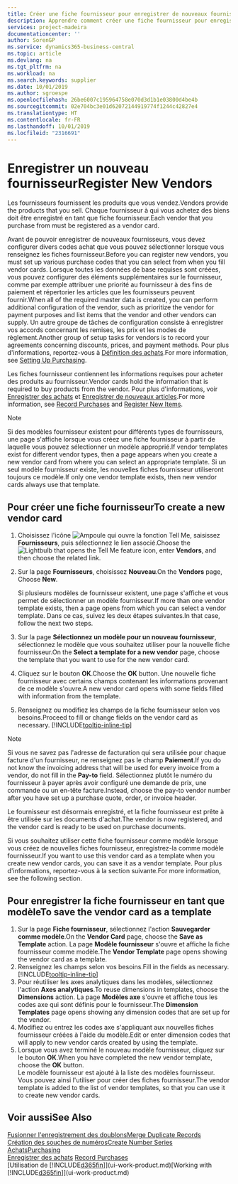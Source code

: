 ```yaml
---
title: Créer une fiche fournisseur pour enregistrer de nouveaux fournisseurs | Microsoft Docs
description: Apprendre comment créer une fiche fournisseur pour enregistrer un nouveau fournisseur.
services: project-madeira
documentationcenter: ''
author: SorenGP
ms.service: dynamics365-business-central
ms.topic: article
ms.devlang: na
ms.tgt_pltfrm: na
ms.workload: na
ms.search.keywords: supplier
ms.date: 10/01/2019
ms.author: sgroespe
ms.openlocfilehash: 26be6007c195964758e070d3d1b1e03800d4be4b
ms.sourcegitcommit: 02e704bc3e01d62072144919774f1244c42827e4
ms.translationtype: HT
ms.contentlocale: fr-FR
ms.lasthandoff: 10/01/2019
ms.locfileid: "2316691"
---
```

# <a name="register-new-vendors"></a><span data-ttu-id="9ab7e-103">Enregistrer un nouveau fournisseur</span><span class="sxs-lookup"><span data-stu-id="9ab7e-103">Register New Vendors</span></span>
<span data-ttu-id="9ab7e-104">Les fournisseurs fournissent les produits que vous vendez.</span><span class="sxs-lookup"><span data-stu-id="9ab7e-104">Vendors provide the products that you sell.</span></span> <span data-ttu-id="9ab7e-105">Chaque fournisseur à qui vous achetez des biens doit être enregistré en tant que fiche fournisseur.</span><span class="sxs-lookup"><span data-stu-id="9ab7e-105">Each vendor that you purchase from must be registered as a vendor card.</span></span>

<span data-ttu-id="9ab7e-106">Avant de pouvoir enregistrer de nouveaux fournisseurs, vous devez configurer divers codes achat que vous pouvez sélectionner lorsque vous renseignez les fiches fournisseur.</span><span class="sxs-lookup"><span data-stu-id="9ab7e-106">Before you can register new vendors, you must set up various purchase codes that you can select from when you fill vendor cards.</span></span> <span data-ttu-id="9ab7e-107">Lorsque toutes les données de base requises sont créées, vous pouvez configurer des éléments supplémentaires sur le fournisseur, comme par exemple attribuer une priorité au fournisseur à des fins de paiement et répertorier les articles que les fournisseurs peuvent fournir.</span><span class="sxs-lookup"><span data-stu-id="9ab7e-107">When all of the required master data is created, you can perform additional configuration of the vendor, such as prioritize the vendor for payment purposes and list items that the vendor and other vendors can supply.</span></span> <span data-ttu-id="9ab7e-108">Un autre groupe de tâches de configuration consiste à enregistrer vos accords concernant les remises, les prix et les modes de règlement.</span><span class="sxs-lookup"><span data-stu-id="9ab7e-108">Another group of setup tasks for vendors is to record your agreements concerning discounts, prices, and payment methods.</span></span> <span data-ttu-id="9ab7e-109">Pour plus d'informations, reportez-vous à [Définition des achats](purchasing-setup-purchasing.md).</span><span class="sxs-lookup"><span data-stu-id="9ab7e-109">For more information, see [Setting Up Purchasing](purchasing-setup-purchasing.md).</span></span>

<span data-ttu-id="9ab7e-110">Les fiches fournisseur contiennent les informations requises pour acheter des produits au fournisseur.</span><span class="sxs-lookup"><span data-stu-id="9ab7e-110">Vendor cards hold the information that is required to buy products from the vendor.</span></span> <span data-ttu-id="9ab7e-111">Pour plus d'informations, voir [Enregistrer des achats](purchasing-how-record-purchases.md) et [Enregistrer de nouveaux articles](inventory-how-register-new-items.md).</span><span class="sxs-lookup"><span data-stu-id="9ab7e-111">For more information, see [Record Purchases](purchasing-how-record-purchases.md) and [Register New Items](inventory-how-register-new-items.md).</span></span>

> [!NOTE]  
>   <span data-ttu-id="9ab7e-112">Si des modèles fournisseur existent pour différents types de fournisseurs, une page s'affiche lorsque vous créez une fiche fournisseur à partir de laquelle vous pouvez sélectionner un modèle approprié.</span><span class="sxs-lookup"><span data-stu-id="9ab7e-112">If vendor templates exist for different vendor types, then a page appears when you create a new vendor card from where you can select an appropriate template.</span></span> <span data-ttu-id="9ab7e-113">Si un seul modèle fournisseur existe, les nouvelles fiches fournisseur utiliseront toujours ce modèle.</span><span class="sxs-lookup"><span data-stu-id="9ab7e-113">If only one vendor template exists, then new vendor cards always use that template.</span></span>

## <a name="to-create-a-new-vendor-card"></a><span data-ttu-id="9ab7e-114">Pour créer une fiche fournisseur</span><span class="sxs-lookup"><span data-stu-id="9ab7e-114">To create a new vendor card</span></span>
1. <span data-ttu-id="9ab7e-115">Choisissez l'icône ![Ampoule qui ouvre la fonction Tell Me](media/ui-search/search_small.png "Dites-moi ce que vous voulez faire"), saisissez **Fournisseurs**, puis sélectionnez le lien associé.</span><span class="sxs-lookup"><span data-stu-id="9ab7e-115">Choose the ![Lightbulb that opens the Tell Me feature](media/ui-search/search_small.png "Tell me what you want to do") icon, enter **Vendors**, and then choose the related link.</span></span>  
2. <span data-ttu-id="9ab7e-116">Sur la page **Fournisseurs**, choisissez **Nouveau**.</span><span class="sxs-lookup"><span data-stu-id="9ab7e-116">On the **Vendors** page, Choose **New**.</span></span>

    <span data-ttu-id="9ab7e-117">Si plusieurs modèles de fournisseur existent, une page s'affiche et vous permet de sélectionner un modèle fournisseur.</span><span class="sxs-lookup"><span data-stu-id="9ab7e-117">If more than one vendor template exists, then a page opens from which you can select a vendor template.</span></span> <span data-ttu-id="9ab7e-118">Dans ce cas, suivez les deux étapes suivantes.</span><span class="sxs-lookup"><span data-stu-id="9ab7e-118">In that case, follow the next two steps.</span></span>
3. <span data-ttu-id="9ab7e-119">Sur la page **Sélectionnez un modèle pour un nouveau fournisseur**, sélectionnez le modèle que vous souhaitez utiliser pour la nouvelle fiche fournisseur.</span><span class="sxs-lookup"><span data-stu-id="9ab7e-119">On the **Select a template for a new vendor** page, choose the template that you want to use for the new vendor card.</span></span>
4. <span data-ttu-id="9ab7e-120">Cliquez sur le bouton **OK**.</span><span class="sxs-lookup"><span data-stu-id="9ab7e-120">Choose the **OK** button.</span></span> <span data-ttu-id="9ab7e-121">Une nouvelle fiche fournisseur avec certains champs contenant les informations provenant de ce modèle s'ouvre.</span><span class="sxs-lookup"><span data-stu-id="9ab7e-121">A new vendor card opens with some fields filled with information from the template.</span></span>
5. <span data-ttu-id="9ab7e-122">Renseignez ou modifiez les champs de la fiche fournisseur selon vos besoins.</span><span class="sxs-lookup"><span data-stu-id="9ab7e-122">Proceed to fill or change fields on the vendor card as necessary.</span></span> [!INCLUDE[tooltip-inline-tip](includes/tooltip-inline-tip_md.md)]

> [!NOTE]  
>   <span data-ttu-id="9ab7e-123">Si vous ne savez pas l'adresse de facturation qui sera utilisée pour chaque facture d'un fournisseur, ne renseignez pas le champ **Paiement**.</span><span class="sxs-lookup"><span data-stu-id="9ab7e-123">If you do not know the invoicing address that will be used for every invoice from a vendor, do not fill in the **Pay-to** field.</span></span> <span data-ttu-id="9ab7e-124">Sélectionnez plutôt le numéro du fournisseur à payer après avoir configuré une demande de prix, une commande ou un en-tête facture.</span><span class="sxs-lookup"><span data-stu-id="9ab7e-124">Instead, choose the pay-to vendor number after you have set up a purchase quote, order, or invoice header.</span></span>

<span data-ttu-id="9ab7e-125">Le fournisseur est désormais enregistré, et la fiche fournisseur est prête à être utilisée sur les documents d'achat.</span><span class="sxs-lookup"><span data-stu-id="9ab7e-125">The vendor is now registered, and the vendor card is ready to be used on purchase documents.</span></span>

<span data-ttu-id="9ab7e-126">Si vous souhaitez utiliser cette fiche fournisseur comme modèle lorsque vous créez de nouvelles fiches fournisseur, enregistrez-la comme modèle fournisseur.</span><span class="sxs-lookup"><span data-stu-id="9ab7e-126">If you want to use this vendor card as a template when you create new vendor cards, you can save it as a vendor template.</span></span> <span data-ttu-id="9ab7e-127">Pour plus d'informations, reportez-vous à la section suivante.</span><span class="sxs-lookup"><span data-stu-id="9ab7e-127">For more information, see the following section.</span></span>

## <a name="to-save-the-vendor-card-as-a-template"></a><span data-ttu-id="9ab7e-128">Pour enregistrer la fiche fournisseur en tant que modèle</span><span class="sxs-lookup"><span data-stu-id="9ab7e-128">To save the vendor card as a template</span></span>
1. <span data-ttu-id="9ab7e-129">Sur la page **Fiche fournisseur**, sélectionnez l'action **Sauvegarder comme modèle**.</span><span class="sxs-lookup"><span data-stu-id="9ab7e-129">On the **Vendor Card** page, choose the **Save as Template** action.</span></span> <span data-ttu-id="9ab7e-130">La page **Modèle fournisseur** s'ouvre et affiche la fiche fournisseur comme modèle.</span><span class="sxs-lookup"><span data-stu-id="9ab7e-130">The **Vendor Template** page opens showing the vendor card as a template.</span></span>
2. <span data-ttu-id="9ab7e-131">Renseignez les champs selon vos besoins.</span><span class="sxs-lookup"><span data-stu-id="9ab7e-131">Fill in the fields as necessary.</span></span> [!INCLUDE[tooltip-inline-tip](includes/tooltip-inline-tip_md.md)]
3. <span data-ttu-id="9ab7e-132">Pour réutiliser les axes analytiques dans les modèles, sélectionnez l'action **Axes analytiques**.</span><span class="sxs-lookup"><span data-stu-id="9ab7e-132">To reuse dimensions in templates, choose the **Dimensions** action.</span></span> <span data-ttu-id="9ab7e-133">La page **Modèles axe** s'ouvre et affiche tous les codes axe qui sont définis pour le fournisseur.</span><span class="sxs-lookup"><span data-stu-id="9ab7e-133">The **Dimension Templates** page opens showing any dimension codes that are set up for the vendor.</span></span>
4. <span data-ttu-id="9ab7e-134">Modifiez ou entrez les codes axe s'appliquant aux nouvelles fiches fournisseur créées à l'aide du modèle.</span><span class="sxs-lookup"><span data-stu-id="9ab7e-134">Edit or enter dimension codes that will apply to new vendor cards created by using the template.</span></span>
5. <span data-ttu-id="9ab7e-135">Lorsque vous avez terminé le nouveau modèle fournisseur, cliquez sur le bouton **OK**.</span><span class="sxs-lookup"><span data-stu-id="9ab7e-135">When you have completed the new vendor template, choose the **OK** button.</span></span>  
   <span data-ttu-id="9ab7e-136">Le modèle fournisseur est ajouté à la liste des modèles fournisseur. Vous pouvez ainsi l'utiliser pour créer des fiches fournisseur.</span><span class="sxs-lookup"><span data-stu-id="9ab7e-136">The vendor template is added to the list of vendor templates, so that you can use it to create new vendor cards.</span></span>

## <a name="see-also"></a><span data-ttu-id="9ab7e-137">Voir aussi</span><span class="sxs-lookup"><span data-stu-id="9ab7e-137">See Also</span></span>
[<span data-ttu-id="9ab7e-138">Fusionner l'enregistrement des doublons</span><span class="sxs-lookup"><span data-stu-id="9ab7e-138">Merge Duplicate Records</span></span>](sales-how-merge-duplicate-records.md)  
[<span data-ttu-id="9ab7e-139">Création des souches de numéros</span><span class="sxs-lookup"><span data-stu-id="9ab7e-139">Create Number Series</span></span>](ui-create-number-series.md)  
[<span data-ttu-id="9ab7e-140">Achats</span><span class="sxs-lookup"><span data-stu-id="9ab7e-140">Purchasing</span></span>](purchasing-manage-purchasing.md)  
<span data-ttu-id="9ab7e-141">[Enregistrer des achats](purchasing-how-record-purchases.md) </span><span class="sxs-lookup"><span data-stu-id="9ab7e-141">[Record Purchases](purchasing-how-record-purchases.md) </span></span>  
<span data-ttu-id="9ab7e-142">[Utilisation de [!INCLUDE[d365fin](includes/d365fin_md.md)]](ui-work-product.md)</span><span class="sxs-lookup"><span data-stu-id="9ab7e-142">[Working with [!INCLUDE[d365fin](includes/d365fin_md.md)]](ui-work-product.md)</span></span>  
